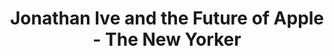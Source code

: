 ---
categories: all_articles
provider_display: "www.newyorker.com"
provider_name: "www.newyorker.com"
favicon_url: http://www.newyorker.com/wp-content/assets/dist/img/icon/favicon.ico
title: "Jonathan Ive and the Future of Apple - The New Yorker"
published: 2015-03-28
source: http://www.newyorker.com/magazine/2015/02/23/shape-things-come
thumbnail: http://www.newyorker.com/wp-content/uploads/2015/02/150223_r26173-1200-630-11102519.jpg
---